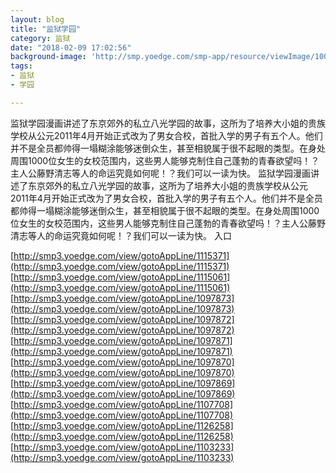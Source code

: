 ```yaml
---
layout: blog
title: "监狱学园"
category: 监狱
date: "2018-02-09 17:02:56"
background-image: 'http://smp.yoedge.com/smp-app/resource/viewImage/1000536appline.png'
tags:
- 监狱
- 学园

---
```

监狱学园漫画讲述了东京郊外的私立八光学园的故事，这所为了培养大小姐的贵族学校从公元2011年4月开始正式改为了男女合校，首批入学的男子有五个人。他们并不是全员都帅得一塌糊涂能够迷倒众生，甚至相貌属于很不起眼的类型。在身处周围1000位女生的女校范围内，这些男人能够克制住自己蓬勃的青春欲望吗！？主人公藤野清志等人的命运究竟如何呢！？我们可以一读为快。
监狱学园漫画讲述了东京郊外的私立八光学园的故事，这所为了培养大小姐的贵族学校从公元2011年4月开始正式改为了男女合校，首批入学的男子有五个人。他们并不是全员都帅得一塌糊涂能够迷倒众生，甚至相貌属于很不起眼的类型。在身处周围1000位女生的女校范围内，这些男人能够克制住自己蓬勃的青春欲望吗！？主人公藤野清志等人的命运究竟如何呢！？我们可以一读为快。
入口

[http://smp3.yoedge.com/view/gotoAppLine/1115371](http://smp3.yoedge.com/view/gotoAppLine/1115371)
[http://smp3.yoedge.com/view/gotoAppLine/1115061](http://smp3.yoedge.com/view/gotoAppLine/1115061)
[http://smp3.yoedge.com/view/gotoAppLine/1097873](http://smp3.yoedge.com/view/gotoAppLine/1097873)
[http://smp3.yoedge.com/view/gotoAppLine/1097872](http://smp3.yoedge.com/view/gotoAppLine/1097872)
[http://smp3.yoedge.com/view/gotoAppLine/1097871](http://smp3.yoedge.com/view/gotoAppLine/1097871)
[http://smp3.yoedge.com/view/gotoAppLine/1097870](http://smp3.yoedge.com/view/gotoAppLine/1097870)
[http://smp3.yoedge.com/view/gotoAppLine/1097869](http://smp3.yoedge.com/view/gotoAppLine/1097869)
[http://smp3.yoedge.com/view/gotoAppLine/1107708](http://smp3.yoedge.com/view/gotoAppLine/1107708)
[http://smp3.yoedge.com/view/gotoAppLine/1126258](http://smp3.yoedge.com/view/gotoAppLine/1126258)
[http://smp3.yoedge.com/view/gotoAppLine/1103233](http://smp3.yoedge.com/view/gotoAppLine/1103233)

        
